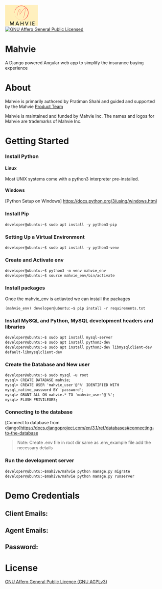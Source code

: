 ![Mahvie Logo](mahvie-logo.png)</br>
[![GNU Affero General Public Licensed](https://img.shields.io/badge/license-GNU%20AGPLv3-blue.svg)](./LICENSE.md)

# Mahvie
A Django powered Angular web app to simplify the insurance buying experience

# About

Mahvie is primarily authored by Pratiman Shahi and guided and supported by the Mahvie [Product Team](mailto:pratiman.shahi@mahvie.com)

Mahvie is maintained and funded by Mahvie Inc. The names and logos for Mahvie are trademarks of Mahvie Inc.

# Getting Started
### Install Python
#### Linux
Most UNIX systems come with a python3 interpreter pre-installed.
#### Windows
[Python Setup on Windows] https://docs.python.org/3/using/windows.html

### Install Pip
```console
developer@ubuntu:~$ sudo apt install -y python3-pip
```
### Setting Up a Virtual Environment
```console
developer@ubuntu:~$ sudo apt install -y python3-venv
```
### Create and Activate env
```console
developer@ubuntu:~$ python3 -m venv mahvie_env
developer@ubuntu:~$ source mahvie_env/bin/activate
```
### Install packages
Once the mahvie_env is actiavted we can install the packages
```console
(mahvie_env) developer@ubuntu:~$ pip install -r requirements.txt
```
### Install MySQL and Python, MySQL development headers and libraries
```console
developer@ubuntu:~$ sudo apt install mysql-server
developer@ubuntu:~$ sudo apt install python3-dev
developer@ubuntu:~$ sudo apt install python3-dev libmysqlclient-dev default-libmysqlclient-dev
```
### Create the Database and New user
```console
developer@ubuntu:~$ sudo mysql -u root
mysql> CREATE DATABASE mahvie;
mysql> CREATE USER 'mahvie_user'@'%' IDENTIFIED WITH mysql_native_password BY 'password';
mysql> GRANT ALL ON mahvie.* TO 'mahvie_user'@'%';
mysql> FLUSH PRIVILEGES;
```
### Connecting to the database
[Connect to database from django]https://docs.djangoproject.com/en/3.1/ref/databases#connecting-to-the-database
>Note: Create .env file in root dir same as .env_example file add the necessary details

### Run the development server
```console
developer@ubuntu:~$mahive/mahvie python manage.py migrate
developer@ubuntu:~$mahive/mahvie python manage.py runserver
```
 
# Demo Credentials
## Client Emails:

## Agent Emails:

## Password:

    
<a name="license"></a>
# License
[GNU Affero General Public Licence (GNU AGPLv3)](LICENSE)
